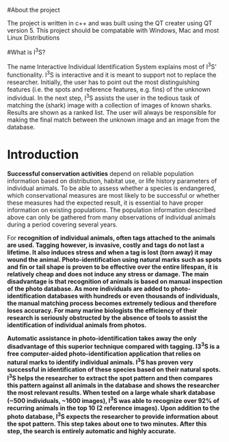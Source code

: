 #About the project

The project is written in c++ and was built using the QT creater using QT version 5. This project should be compatable with Windows, Mac and most Linux Distributions

#What is I<sup>3</sup>S?

The name Interactive Individual Identification System explains most of I<sup>3</sup>S' functionality. I<sup>3</sup>S is interactive and it is meant to support not to replace the researcher. Initially, the user has to point out the most distinguishing features (i.e. the spots and reference features, e.g. fins) of the unknown individual. In the next step, I<sup>3</sup>S assists the user in the tedious task of matching the (shark) image with a collection of images of known sharks. Results are shown as a ranked list. The user will always be responsible for making the final match between the unknown image and an image from the database.

# Introduction

<b>Successful conservation activities</b> depend on reliable population information based on distribution, habitat use, or life history parameters of individual animals. To be able to assess whether a species is endangered, which conservational measures are most likely to be successful or whether these measures had the expected result, it is essential to have proper information on existing populations. The population information described above can only be gathered from many observations of individual animals during a period covering several years.


For <b>recognition of individual animals<b>, often tags attached to the animals are used. Tagging however, is invasive, costly and tags do not last a lifetime. It also induces stress and when a tag is lost (torn away) it may wound the animal. Photo-identification using natural marks such as spots and fin or tail shape is proven to be effective over the entire lifespan, it is relatively cheap and does not induce any stress or damage. The main disadvantage is that recognition of animals is based on manual inspection of the photo database. As more individuals are added to photo-identification databases with hundreds or even thousands of individuals, the manual matching process becomes extremely tedious and therefore loses accuracy. For many marine biologists the efficiency of their research is seriously obstructed by the absence of tools to assist the identification of individual animals from photos.


Automatic assistance in <b>photo-identification<b> takes away the only disadvantage of this superior technique compared with tagging. I3<sup>3</sup>S is a free computer-aided photo-identification application that relies on natural marks to identify individual animals. I<sup>3</sup>S has proven very successful in identification of these species based on their natural spots. I<sup>3</sup>S helps the researcher to extract the spot pattern and then compares this pattern against all animals in the database and shows the researcher the most relevant results. When tested on a large whale shark database (~500 individuals, ~1600 images), I<sup>3</sup>S was able to recognize over 92% of recurring animals in the top 10 (2 reference images). Upon addition to the photo database, I<sup>3</sup>S expects the researcher to provide information about the spot pattern. This step takes about one to two minutes. After this step, the search is entirely automatic and highly accurate.
